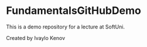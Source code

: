 # FundamentalsGitHubDemo

This is a demo repository for a lecture at SoftUni.

Created by Ivaylo Kenov
